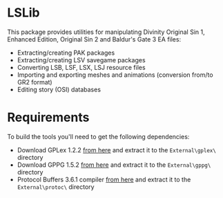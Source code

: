 LSLib
=====

This package provides utilities for manipulating Divinity Original Sin 1, Enhanced Edition, Original Sin 2 and Baldur's Gate 3 EA files:

 - Extracting/creating PAK packages
 - Extracting/creating LSV savegame packages
 - Converting LSB, LSF, LSX, LSJ resource files
 - Importing and exporting meshes and animations (conversion from/to GR2 format)
 - Editing story (OSI) databases

Requirements
============

To build the tools you'll need to get the following dependencies:

 - Download GPLex 1.2.2 [from here](https://s3.eu-central-1.amazonaws.com/nb-stor/dos/ExportTool/gplex-distro-1_2_2.zip) and extract it to the `External\gplex\` directory
 - Download GPPG 1.5.2 [from here](https://s3.eu-central-1.amazonaws.com/nb-stor/dos/ExportTool/gppg-distro-1_5_2.zip) and extract it to the `External\gppg\` directory
 - Protocol Buffers 3.6.1 compiler [from here](https://github.com/protocolbuffers/protobuf/releases/download/v3.6.1/protoc-3.6.1-win32.zip) and extract it to the `External\protoc\` directory
